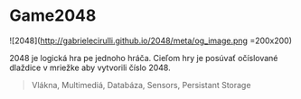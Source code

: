 # Game2048
![2048](http://gabrielecirulli.github.io/2048/meta/og_image.png =200x200)

2048 je logická hra pe jednoho hráča. Cieľom hry je posúvať očíslované dlaždice v mriežke aby vytvorili číslo 2048.

  > Vlákna,
  > Multimediá,
  > Databáza,
  > Sensors,
  > Persistant Storage
